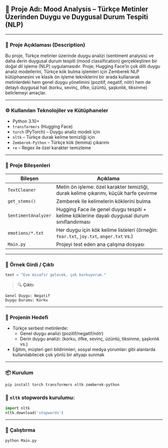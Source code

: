 
## 📌 **Proje Adı:** Mood Analysis – Türkçe Metinler Üzerinden Duygu ve Duygusal Durum Tespiti (NLP)

---

### 📖 **Proje Açıklaması (Description)**

Bu proje, Türkçe metinler üzerinde duygu analizi (sentiment analysis) ve daha derin duygusal durum tespiti (mood classification) gerçekleştiren bir doğal dil işleme (NLP) uygulamasıdır. Proje; Hugging Face’in çok dilli duygu analiz modellerini, Türkçe kök bulma işlemleri için Zemberek NLP kütüphanesini ve klasik ön işleme tekniklerini bir arada kullanarak metinlerdeki hem genel duygu yönelimini (pozitif, negatif, nötr) hem de detaylı duygusal hali (korku, sevinç, öfke, üzüntü, şaşkınlık, tiksinme) belirlemeyi amaçlar.

---

### ⚙️ **Kullanılan Teknolojiler ve Kütüphaneler**
- Python 3.10+
- `transformers` (Hugging Face)
- `torch` (PyTorch) – Duygu analiz modeli için
- `nltk` – Türkçe durak kelime temizliği için
- `Zemberek-Python` – Türkçe kök (lemma) çıkarımı
- `re` – Regex ile özel karakter temizleme

---

### 🧠 **Proje Bileşenleri**
| Bileşen | Açıklama |
|--------|----------|
| `TextCleaner` | Metin ön işleme: özel karakter temizliği, durak kelime çıkarımı, küçük harfe çevirme |
| `get_stems()` | Zemberek ile kelimelerin köklerini bulma |
| `SentimentAnalyzer` | Hugging Face ile genel duygu tespiti + kelime köklerine dayalı duygusal durum sınıflandırması |
| `emotions/*.txt` | Her duygu için kök kelime listeleri (örneğin: `fear.txt`, `joy.txt`, `anger.txt` vs.) |
| `Main.py` | Projeyi test eden ana çalışma dosyası |

---

### 🧪 **Örnek Girdi / Çıktı**

```python
text = "Eve misafir gelecek, çok korkuyorum."
```

> 🔍 **Çıktı:**
```
Genel Duygu: Negatif
Duygu Durumu: Korku
```

---

### 🎯 **Projenin Hedefi**
- Türkçe serbest metinlerde:
  - Genel duygu analizi (pozitif/negatif/nötr)
  - Derin duygu analizi: (korku, öfke, sevinç, üzüntü, tiksinme, şaşkınlık vs.)
- Eğitim, müşteri geri bildirimleri, sosyal medya yorumları gibi alanlarda kullanılabilecek çok yönlü bir altyapı sunmak

---

### 📦 **Kurulum**

```bash
pip install torch transformers nltk zemberek-python
```

### 📁 `nltk` stopwords kurulumu:
```python
import nltk
nltk.download('stopwords')
```

---

### 🚀 **Çalıştırma**

```bash
python Main.py
```


